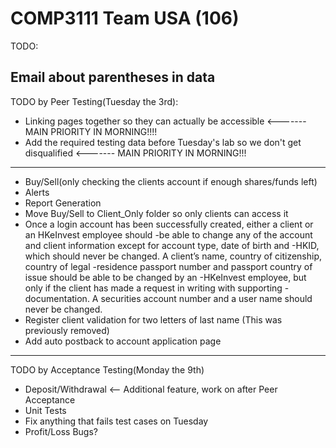 # COMP3111 Team USA (106)

TODO:


Email about parentheses in data
-------------------------------
TODO by Peer Testing(Tuesday the 3rd):
 * Linking pages together so they can actually be accessible <------- MAIN PRIORITY IN MORNING!!!!
 * Add the required testing data before Tuesday's lab so we don't get disqualified <------- MAIN PRIORITY IN MORNING!!!
---------------
 * Buy/Sell(only checking the clients account if enough shares/funds left)
 * Alerts
 * Report Generation
 * Move Buy/Sell to Client_Only folder so only clients can access it
 * Once a login account has been successfully created, either a client or an HKeInvest employee should
 -be able to change any of the account and client information except for account type, date of birth and
 -HKID, which should never be changed. A client’s name, country of citizenship, country of legal
 -residence passport number and passport country of issue should be able to be changed by an
 -HKeInvest employee, but only if the client has made a request in writing with supporting
 -documentation. A securities account number and a user name should never be changed.
 * Register client validation for two letters of last name (This was previously removed)
 * Add auto postback to account application page
-----------------
 

TODO by Acceptance Testing(Monday the 9th)
 * Deposit/Withdrawal <-- Additional feature, work on after Peer Acceptance
 * Unit Tests
 * Fix anything that fails test cases on Tuesday
 * Profit/Loss Bugs?
